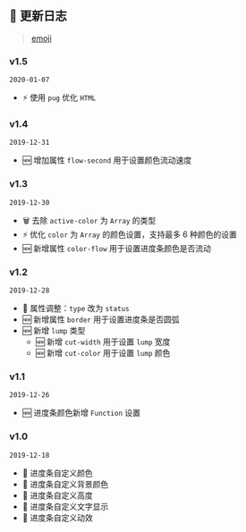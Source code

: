 ## 📒 更新日志
> [emoji](https://xrkffgg.github.io/Knotes/standard/#_1-emoji-%E6%8C%87%E5%8D%97)

### v1.5 
`2020-01-07`
- ⚡️ 使用 `pug` 优化 `HTML`

### v1.4
`2019-12-31`
- 🆕 增加属性 `flow-second` 用于设置颜色流动速度

### v1.3
`2019-12-30`
- 🗑 去除 `active-color` 为 `Array` 的类型
- ⚡️ 优化 `color` 为 `Array` 的颜色设置，支持最多 6 种颜色的设置
- 🆕 新增属性 `color-flow` 用于设置进度条颜色是否流动

### v1.2
`2019-12-28`
- 🔨 属性调整：`type` 改为 `status`
- 🆕 新增属性 `border` 用于设置进度条是否圆弧
- 🆕 新增 `lump` 类型
  - 🆕 新增 `cut-width` 用于设置 `lump` 宽度
  - 🆕 新增 `cut-color` 用于设置 `lump` 颜色

### v1.1
`2019-12-26`
- 🆕 进度条颜色新增 `Function` 设置

### v1.0
`2019-12-18`
- 🎉 进度条自定义颜色
- 🎉 进度条自定义背景颜色
- 🎉 进度条自定义高度
- 🎉 进度条自定义文字显示
- 🎉 进度条自定义动效